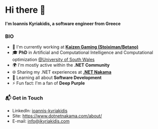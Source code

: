 # Hi there 👋

**I'm Ioannis Kyriakidis, a software engineer from Greece**

### BIO

- 🏢 I'm currently working at **[Kaizen Gaming (Stoiximan/Betano)](https://kaizengaming.com/)**
- 🎓 **PhD** in Artificial and Computational Intelligence and Computational optimization [@University of South Wales](https://www.southwales.ac.uk/)
- 🌍 I'm mostly active within the **.NET Community**
- 🌐 Sharing my .NET experiences at **[.NET Nakama](https://www.dotnetnakama.com/)**
- 🌱 Learning all about **Software Development**
- ⚡️ Fun fact: I'm a fan of **Deep Purple**

### 📬 Get in Touch

- LinkedIn: [ioannis-kyriakidis](https://www.linkedin.com/in/ioannis-kyriakidis/)
- Site: https://www.dotnetnakama.com/about/
- E-mail: info@ikyriakidis.com
